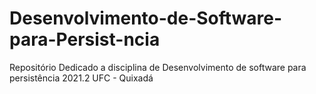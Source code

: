# Desenvolvimento-de-Software-para-Persist-ncia
Repositório Dedicado a disciplina de Desenvolvimento de software para persistência 2021.2 UFC - Quixadá
